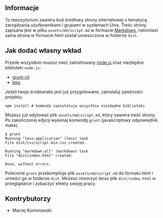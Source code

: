 ## Informacje

To repozytorium zawiera kod źródłowy strony internetowej o tematycę zarządzania użytkownikami i grupami w systemach Unix. Treśc strony zapisana jest w pliku `assets/md/script.md` w formacie [Markdown](http://pl.wikipedia.org/wiki/Markdown), natomiast sama strona w formacie html został umieszczona w folderze `dist`.

## Jak dodać własny wkład

Przede wszystkim musisz mieć zainstlowany [node.js](http://nodejs.org/) oraz niezbędne biblioteki `node.js`: 

* [grunt-cli](https://github.com/gruntjs/grunt-cli)
* [less](http://www.lesscss.org/)

Jeżeli twoje środowisko jest już przygotowane, zainstaluj zależności projektu:

```
npm install # komenda zainstaluje wszystkie niezbędne biblioteki
```

Możesz już edytować plik `assets/md/script.md`, który zawiera treść strony. Po zakończonej edycji wykonaj komendę `grunt` (javascriptowy odpowiednik make).

```
$ grunt
Running "less:application" (less) task
File dist/css/script.min.css created.

Running "markdown:all" (markdown) task
File "dist/index.html" created.

Done, without errors.
```

Polecenie `grunt` przekompiluje plik `assets/md/script.md` do formatu html i umieści go w folderze `dist`. Możesz otworzyć teraz plik `dist/index.html` w przeglądarce i zobaczyć efekty swojej pracy.

## Kontrybutorzy

* Maciej Komorowski